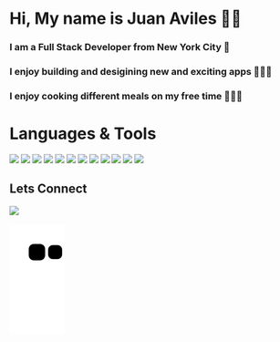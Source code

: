   <h1>Hi, My name is Juan Aviles 👋🏾</h1>
<h3>I am a Full Stack Developer from New York City 🗽 </h3>
<h3>I enjoy building and desigining new and exciting apps 👨🏽‍💻 </h3>
<h3>I enjoy cooking different meals on my free time 👨🏾‍🍳 </h3>

<h1>Languages & Tools</h1>

<img src='https://img.shields.io/badge/HTML-orange?style=for-the-badge&logo=html5&logoColor=white' /> <img src='https://img.shields.io/badge/CSS-blue?&style=for-the-badge&logo=css3&logoColor=white' /> <img src='https://img.shields.io/badge/JavaScript-F7DF1E?style=for-the-badge&logo=javascript&logoColor=black' /> <img src='https://img.shields.io/badge/React-20232A?style=for-the-badge&logo=react&logoColor=61DAFB' /> <img src='https://img.shields.io/badge/MongoDB-4EA94B?style=for-the-badge&logo=mongodb&logoColor=white' /> <img src='https://img.shields.io/badge/React_Router-CA4245?style=for-the-badge&logo=react-router&logoColor=white' /> <img src='https://img.shields.io/badge/Tailwind_CSS-38B2AC?style=for-the-badge&logo=tailwind-css&logoColor=white' /> <img src='https://img.shields.io/badge/Express.js-404D59?style=for-the-badge' /> <img src='https://img.shields.io/badge/Netlify-00C7B7?style=for-the-badge&logo=netlify&logoColor=white' />
<img src='https://img.shields.io/badge/Bootstrap-563D7C?style=for-the-badge&logo=bootstrap&logoColor=white' /> <img src='https://img.shields.io/badge/PostgreSQL-316192?style=for-the-badge&logo=postgresql&logoColor=white' />
<img src='https://img.shields.io/badge/json%20web%20tokens-323330?style=for-the-badge&logo=json-web-tokens&logoColor=pink' />


 



<h2>Lets Connect</h2>
<a href='https://www.linkedin.com/in/juanbaviles/'>
<img a href=' '  src='https://img.shields.io/badge/LinkedIn-blue?logo=linkedin&logoColor=white&style=for-the-badge' />
  </a>


![Snake animation](https://github.com/Juan11211/Juan11211/blob/output/github-contribution-grid-snake.svg)

<!--
**Juan11211/Juan11211** is a ✨ _special_ ✨ repository because its `README.md` (this file) appears on your GitHub profile.

Here are some ideas to get you started:

- 🔭 I’m currently working on ...
- 🌱 I’m currently learning ...
- 👯 I’m looking to collaborate on ...
- 🤔 I’m looking for help with ...
- 💬 Ask me about ...
- 📫 How to reach me: ...
- 😄 Pronouns: ...
- ⚡ Fun fact: ...
-->

